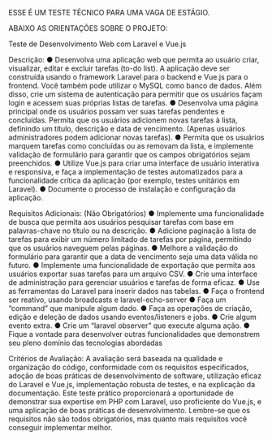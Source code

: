 ESSE É UM TESTE TÉCNICO PARA UMA VAGA DE ESTÁGIO. 

ABAIXO AS ORIENTAÇÕES SOBRE O PROJETO:

Teste de Desenvolvimento Web com Laravel e Vue.js

Descrição:
●	Desenvolva uma aplicação web que permita ao usuário criar, visualizar, editar e excluir tarefas (to-do list). A aplicação deve ser construída usando o framework Laravel para o backend e Vue.js para o frontend. Você também pode utilizar o MySQL como banco de dados. Além disso, crie um sistema de autenticação para permitir que os usuários façam login e acessem suas próprias listas de tarefas.
●	Desenvolva uma página principal onde os usuários possam ver suas tarefas pendentes e concluídas. Permita que os usuários adicionem novas tarefas à lista, definindo um título, descrição e data de vencimento. (Apenas usuários administradores podem adicionar novas tarefas).
●	Permita que os usuários marquem tarefas como concluídas ou as removam da lista, e implemente validação de formulário para garantir que os campos obrigatórios sejam preenchidos.
●	Utilize Vue.js para criar uma interface de usuário interativa e responsiva, e faça a implementação de testes automatizados para a funcionalidade crítica da aplicação (por exemplo, testes unitários em Laravel).
●	Documente o processo de instalação e configuração da aplicação.


Requisitos Adicionais: (Não Obrigatórios)
●	Implemente uma funcionalidade de busca que permita aos usuários pesquisar tarefas com base em palavras-chave no título ou na descrição.
●	Adicione paginação à lista de tarefas para exibir um número limitado de tarefas por página, permitindo que os usuários naveguem pelas páginas.
●	Melhore a validação do formulário para garantir que a data de vencimento seja uma data válida no futuro.
●	Implemente uma funcionalidade de exportação que permita aos usuários exportar suas tarefas para um arquivo CSV.
●	Crie uma interface de administração para gerenciar usuários e tarefas de forma eficaz.
●	Use as ferramentas do Laravel para inserir dados nas tabelas.
●	Faça o frontend ser reativo, usando broadcasts e laravel-echo-server
●	Faça um “command” que manipule algum dado.
●	Faça as operações de criação, edição e deleção de dados usando eventos/listeners e jobs.
●	Crie algum evento extra.
●	Crie  um “laravel observer” que execute alguma ação.
●	Fique a vontade para desenvolver  outras funcionalidades que demonstrem seu pleno domínio das tecnologias abordadas

Critérios de Avaliação:
A avaliação será baseada na qualidade e organização do código, conformidade com os requisitos especificados, adoção de boas práticas de desenvolvimento de software, utilização eficaz do Laravel e Vue.js, implementação robusta de testes, e na explicação da documentação. 
Este teste prático proporcionará a oportunidade de demonstrar sua expertise em PHP com Laravel, uso proficiente do Vue.js, e uma aplicação de boas práticas de desenvolvimento. 
Lembre-se que os requisitos não são todos obrigatórios, mas quanto mais requisitos você conseguir implementar melhor.



